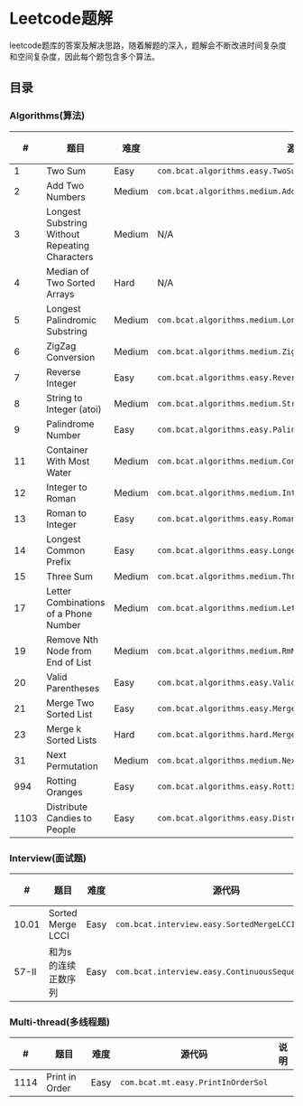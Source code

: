 # Leetcode题解

leetcode题库的答案及解决思路，随着解题的深入，题解会不断改进时间复杂度和空间复杂度，因此每个题包含多个算法。

## 目录

### Algorithms(算法)

|   #   |      题目     |  难度 |     源代码       |     说明     |  
|-------|---------------|------|-----------------|--------------|
|1  | Two Sum | Easy | ```com.bcat.algorithms.easy.TwoSumSol``` |  |
|2  | Add Two Numbers | Medium | ```com.bcat.algorithms.medium.AddTwoNumbersSol```|  |
|3  | Longest Substring Without Repeating Characters | Medium | N/A |  |
|4  | Median of Two Sorted Arrays | Hard | N/A |  |
|5  | Longest Palindromic Substring | Medium | ```com.bcat.algorithms.medium.LongestPalindromSol```|  |  
|6  | ZigZag Conversion | Medium | ```com.bcat.algorithms.medium.ZigZagConversionSol```|  |
|7  | Reverse Integer   | Easy |```com.bcat.algorithms.easy.ReverseIntegerSol```|  |  
|8  |String to Integer (atoi) | Medium | ```com.bcat.algorithms.medium.StringToIntegerSol```|  |  
|9  | Palindrome Number | Easy | ```com.bcat.algorithms.easy.PalindromNumberSol```|  |  
|11 | Container With Most Water | Medium | ```com.bcat.algorithms.medium.ContainerWithMostWaterSol``` |  |
|12 | Integer to Roman | Medium | ```com.bcat.algorithms.medium.Int2RomanSol```|  |
|13 | Roman to Integer | Easy | ```com.bcat.algorithms.easy.Roman2IntSol``` |  |
|14 | Longest Common Prefix | Easy | ```com.bcat.algorithms.easy.LongestCommonPrefixSol``` |  |  
|15 | Three Sum | Medium | ```com.bcat.algorithms.medium.ThreeSumSol``` |  |
|17 | Letter Combinations of a Phone Number | Medium | ```com.bcat.algorithms.medium.LetterCombinationsOfaPhoneNumberSol``` |  |
|19 | Remove Nth Node from End of List | Medium | ```com.bcat.algorithms.medium.RmNthNodeFromEndOfListSol``` |  |  
|20 | Valid Parentheses | Easy | ```com.bcat.algorithms.easy.ValidParenthesesSol``` |  |
|21 | Merge Two Sorted List | Easy | ```com.bcat.algorithms.easy.MergeTwoSortedListsSol``` |  |
|23 | Merge k Sorted Lists | Hard |   ```com.bcat.algorithms.hard.MergekSortedListsSol``` |  |  
|31 | Next Permutation | Medium | ```com.bcat.algorithms.medium.NextPermutationSol``` |  |  
|994 | Rotting Oranges | Easy | ```com.bcat.algorithms.easy.RottingOrangesSol``` |  |
|1103 | Distribute Candies to People | Easy | ```com.bcat.algorithms.easy.DistributeCandies2PeopleSol``` |  |

### Interview(面试题)  

|   #   |      题目     |  难度 |     源代码       |     说明     |  
|-------|---------------|------|-----------------|--------------|
|10.01 | Sorted Merge LCCI | Easy | ```com.bcat.interview.easy.SortedMergeLCCISol``` |  |
|57-II | 和为s的连续正数序列 | Easy | ```com.bcat.interview.easy.ContinuousSequenceSumSol``` |  |

### Multi-thread(多线程题)  

|   #   |      题目     |  难度 |     源代码       |     说明     |  
|-------|---------------|------|-----------------|--------------|  
| 1114 | Print in Order | Easy | ```com.bcat.mt.easy.PrintInOrderSol``` |  |  

